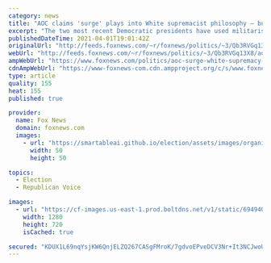 ```yaml
---
category: news
title: "AOC claims 'surge' plays into White supremacist philosophy – but Biden, Obama have used word in border debates"
excerpt: "The two most recent Democratic presidents have used militaristic language regarding the border crisis that plays into a White supremacist philosophy, according to a standard laid out by Rep. Alexandria Ocasio-Cortez, D-N.Y."
publishedDateTime: 2021-04-01T19:01:42Z
originalUrl: "http://feeds.foxnews.com/~r/foxnews/politics/~3/Qb3RVGq13X8/aoc-surge-white-supremacy-obama-biden"
webUrl: "http://feeds.foxnews.com/~r/foxnews/politics/~3/Qb3RVGq13X8/aoc-surge-white-supremacy-obama-biden"
ampWebUrl: "https://www.foxnews.com/politics/aoc-surge-white-supremacy-obama-biden.amp"
cdnAmpWebUrl: "https://www-foxnews-com.cdn.ampproject.org/c/s/www.foxnews.com/politics/aoc-surge-white-supremacy-obama-biden.amp"
type: article
quality: 155
heat: 155
published: true

provider:
  name: Fox News
  domain: foxnews.com
  images:
    - url: "https://smartableai.github.io/election/assets/images/organizations/foxnews.com-50x50.jpg"
      width: 50
      height: 50

topics:
  - Election
  - Republican Voice

images:
  - url: "https://cf-images.us-east-1.prod.boltdns.net/v1/static/694940094001/1b32b3df-5cdc-41fa-9dfd-8625bc30b072/126de96c-2963-44ef-8c95-2ce0875c116b/1280x720/match/image.jpg"
    width: 1280
    height: 720
    isCached: true

secured: "KDUX1L69nqYsjKW6QnjELZQ267CASgFMroK/7gdvoEPveDCV3Nr+It3NCJwoU34g19NiBwy7gVaKdrS+c+yvwpAo9n1SwTyDPUyj1N3WUzFzew1PffXTGH0py+34uVBMh+ZgNnQM78kuVbRJPBF6cHeXSfcEtWTUZzuxb6Us24Cq4wRrYFv4nOsakGF39xAhKRIdDPHqok3WT366jZ55EY+egpWYvMCa6YRKtm//PXpcWTYGMdUI4odNy7pJ9XjEjicpW0giTJNVpjg/iZKOHnLYB6GwrMIBHeNQuGe+/8+slyJQQsJr3Wx15liQrX/vNLR+900+HZro5iI8ZWtLfkRWHSj5lVAp8/rIPKHgcKY=;Fk+pI4HktdqhtFQrJs5xPg=="
---
```


